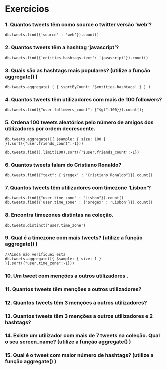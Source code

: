 # Exercícios

### 1. Quantos	tweets	têm	como	source	o	twitter	versão	‘web’?
```
db.tweets.find({'source' : 'web'}).count()
```
### 2. Quantos	tweets	têm	a	hashtag	‘javascript’?
```
db.tweets.find({'entities.hashtags.text': 'javascript'}).count()
```
### 3. Quais	são	as	hashtags	mais	populares?	(utilize	a	função	aggregate() )
```
db.tweets.aggregate( [ { $sortByCount: '$entities.hashtags' } ] )
```
### 4. Quantos	tweets	têm	utilizadores	com	mais	de	100	followers?
```
db.tweets.find({"user.followers_count": {"$gt":100}}).count();
```
### 5. Ordena 100 tweets aleatórios pelo número	de	amigos	dos utilizadores por ordem	decrescente.
```
db.tweets.aggregate([{ $sample: { size: 100 } }].sort({"user.friends_count":-1}))

db.tweets.find().limit(100).sort({'$user.friends_count':-1})

```
### 6. Quantos	tweets	falam	do	Cristiano	Ronaldo?
```
db.tweets.find({"text": {'$regex' : "Cristiano Ronaldo"}}).count()
```
### 7. Quantos	tweets	têm	utilizadores com timezone ‘Lisbon’?
```
db.tweets.find({"user.time_zone" : "Lisbon"}).count()
db.tweets.find({'user.time_zone' : {'$regex' : 'Lisbon'}}).count()
```
### 8. Encontra	timezones	distintas	na	coleção.
```
db.tweets.distinct('user.time_zone')
```
### 9. Qual	é a	timezone com mais tweets?	(utilize	a	função	aggregate() )
```
//Ainda não verifiquei esta
db.tweets.aggregate([{ $sample: { size: 1 } }].sort({"user.time_zone":-1}))
```
### 10. Um	tweet	com	menções	a	outros	utilizadores	.
### 11. Quantos	tweets	têm	menções	a	outros	utilizadores?
### 12. Quantos	tweets	têm	3	menções	a	outros	utilizadores?
### 13. Quantos	tweets	têm	3	menções	a	outros	utilizadores	e	2	hashtags?
### 14. Existe	um	utilizador	com	mais	de	7	tweets	na	coleção.	Qual	o	seu	screen_name? (utilize	a	função	aggregate() )
### 15. Qual	é	o	tweet	com	maior	número	de	hashtags?	(utilize	a	função	aggregate() )
